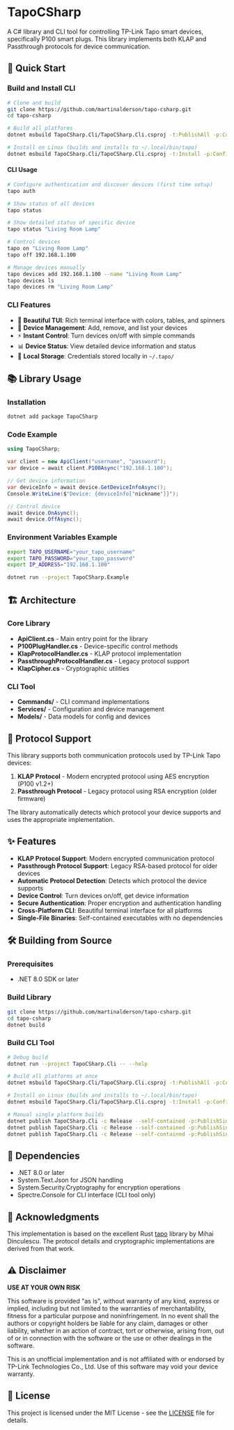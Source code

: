 # TapoCSharp

A C# library and CLI tool for controlling TP-Link Tapo smart devices, specifically P100 smart plugs. This library implements both KLAP and Passthrough protocols for device communication.

## 🚀 Quick Start

### Build and Install CLI

```bash
# Clone and build
git clone https://github.com/martinalderson/tapo-csharp.git
cd tapo-csharp

# Build all platforms
dotnet msbuild TapoCSharp.Cli/TapoCSharp.Cli.csproj -t:PublishAll -p:Configuration=Release

# Install on Linux (builds and installs to ~/.local/bin/tapo)
dotnet msbuild TapoCSharp.Cli/TapoCSharp.Cli.csproj -t:Install -p:Configuration=Release
```

#### CLI Usage

```bash
# Configure authentication and discover devices (first time setup)
tapo auth

# Show status of all devices
tapo status

# Show detailed status of specific device  
tapo status "Living Room Lamp"

# Control devices
tapo on "Living Room Lamp"
tapo off 192.168.1.100

# Manage devices manually
tapo devices add 192.168.1.100 --name "Living Room Lamp"
tapo devices ls
tapo devices rm "Living Room Lamp"
```

### CLI Features

- 🎨 **Beautiful TUI**: Rich terminal interface with colors, tables, and spinners
- 🔧 **Device Management**: Add, remove, and list your devices
- ⚡ **Instant Control**: Turn devices on/off with simple commands
- 📊 **Device Status**: View detailed device information and status
- 🔐 **Local Storage**: Credentials stored locally in `~/.tapo/`

## 📚 Library Usage

### Installation

```bash
dotnet add package TapoCSharp
```

### Code Example

```csharp
using TapoCSharp;

var client = new ApiClient("username", "password");
var device = await client.P100Async("192.168.1.100");

// Get device information
var deviceInfo = await device.GetDeviceInfoAsync();
Console.WriteLine($"Device: {deviceInfo["nickname"]}");

// Control device
await device.OnAsync();
await device.OffAsync();
```

### Environment Variables Example

```bash
export TAPO_USERNAME="your_tapo_username"
export TAPO_PASSWORD="your_tapo_password" 
export IP_ADDRESS="192.168.1.100"

dotnet run --project TapoCSharp.Example
```

## 🏗️ Architecture

### Core Library
- **ApiClient.cs** - Main entry point for the library
- **P100PlugHandler.cs** - Device-specific control methods  
- **KlapProtocolHandler.cs** - KLAP protocol implementation
- **PassthroughProtocolHandler.cs** - Legacy protocol support
- **KlapCipher.cs** - Cryptographic utilities

### CLI Tool
- **Commands/** - CLI command implementations
- **Services/** - Configuration and device management
- **Models/** - Data models for config and devices

## 🔌 Protocol Support

This library supports both communication protocols used by TP-Link Tapo devices:

1. **KLAP Protocol** - Modern encrypted protocol using AES encryption (P100 v1.2+)
2. **Passthrough Protocol** - Legacy protocol using RSA encryption (older firmware)

The library automatically detects which protocol your device supports and uses the appropriate implementation.

## ✨ Features

- **KLAP Protocol Support**: Modern encrypted communication protocol
- **Passthrough Protocol Support**: Legacy RSA-based protocol for older devices
- **Automatic Protocol Detection**: Detects which protocol the device supports
- **Device Control**: Turn devices on/off, get device information
- **Secure Authentication**: Proper encryption and authentication handling
- **Cross-Platform CLI**: Beautiful terminal interface for all platforms
- **Single-File Binaries**: Self-contained executables with no dependencies

## 🛠️ Building from Source

### Prerequisites
- .NET 8.0 SDK or later

### Build Library
```bash
git clone https://github.com/martinalderson/tapo-csharp.git
cd tapo-csharp
dotnet build
```

### Build CLI Tool
```bash
# Debug build
dotnet run --project TapoCSharp.Cli -- --help

# Build all platforms at once
dotnet msbuild TapoCSharp.Cli/TapoCSharp.Cli.csproj -t:PublishAll -p:Configuration=Release

# Install on Linux (builds and installs to ~/.local/bin/tapo)
dotnet msbuild TapoCSharp.Cli/TapoCSharp.Cli.csproj -t:Install -p:Configuration=Release

# Manual single platform builds
dotnet publish TapoCSharp.Cli -c Release --self-contained -p:PublishSingleFile=true -r linux-x64
dotnet publish TapoCSharp.Cli -c Release --self-contained -p:PublishSingleFile=true -r win-x64
dotnet publish TapoCSharp.Cli -c Release --self-contained -p:PublishSingleFile=true -r osx-x64
```

## 🔧 Dependencies

- .NET 8.0 or later
- System.Text.Json for JSON handling
- System.Security.Cryptography for encryption operations
- Spectre.Console for CLI interface (CLI tool only)

## 🙏 Acknowledgments

This implementation is based on the excellent Rust [tapo](https://github.com/mihai-dinculescu/tapo) library by Mihai Dinculescu. The protocol details and cryptographic implementations are derived from that work.

## ⚠️ Disclaimer

**USE AT YOUR OWN RISK**

This software is provided "as is", without warranty of any kind, express or implied, including but not limited to the warranties of merchantability, fitness for a particular purpose and noninfringement. In no event shall the authors or copyright holders be liable for any claim, damages or other liability, whether in an action of contract, tort or otherwise, arising from, out of or in connection with the software or the use or other dealings in the software.

This is an unofficial implementation and is not affiliated with or endorsed by TP-Link Technologies Co., Ltd. Use of this software may void your device warranty.

## 📄 License

This project is licensed under the MIT License - see the [LICENSE](LICENSE) file for details.